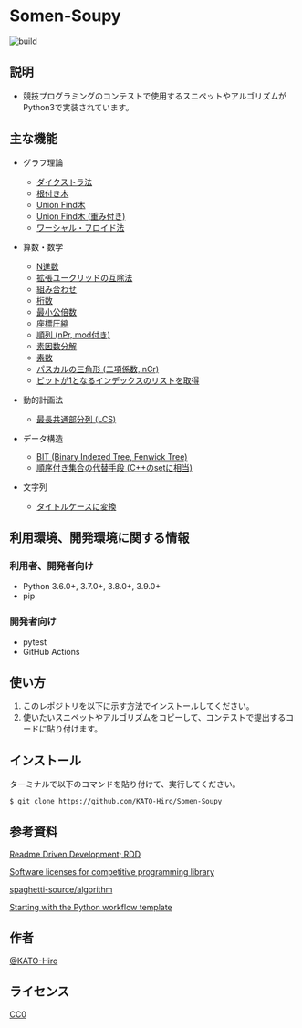 # Somen-Soupy

![build](https://github.com/KATO-Hiro/Somen-Soupy/workflows/Python%20package/badge.svg)

## 説明

- 競技プログラミングのコンテストで使用するスニペットやアルゴリズムがPython3で実装されています。

## 主な機能

- グラフ理論
  - [ダイクストラ法](https://github.com/KATO-Hiro/Somen-Soupy/blob/master/snippets/graph/dijkstra.py)
  - [根付き木](https://github.com/KATO-Hiro/Somen-Soupy/blob/master/snippets/graph/rooted_tree.py)
  - [Union Find木](https://github.com/KATO-Hiro/Somen-Soupy/blob/master/snippets/graph/unionfind.py)
  - [Union Find木 (重み付き)](https://github.com/KATO-Hiro/Somen-Soupy/blob/master/snippets/graph/weighted_unionfind.py)
  - [ワーシャル・フロイド法](https://github.com/KATO-Hiro/Somen-Soupy/blob/master/snippets/graph/warshall_floyd.py)

- 算数・数学
  - [N進数](https://github.com/KATO-Hiro/Somen-Soupy/blob/master/snippets/math/n_ary_number.py)
  - [拡張ユークリッドの互除法](https://github.com/KATO-Hiro/Somen-Soupy/blob/master/snippets/math/gcd.py)
  - [組み合わせ](https://github.com/KATO-Hiro/Somen-Soupy/blob/master/snippets/math/combination.py)
  - [桁数](https://github.com/KATO-Hiro/Somen-Soupy/blob/master/snippets/math/digit.py)
  - [最小公倍数](https://github.com/KATO-Hiro/Somen-Soupy/blob/master/snippets/math/lcm.py)
  - [座標圧縮](https://github.com/KATO-Hiro/Somen-Soupy/blob/master/snippets/math/comress.py)
  - [順列 (nPr, mod付き)](https://github.com/KATO-Hiro/Somen-Soupy/blob/master/snippets/math/permutation.py)
  - [素因数分解](https://github.com/KATO-Hiro/Somen-Soupy/blob/master/snippets/math/factorization.py)
  - [素数](https://github.com/KATO-Hiro/Somen-Soupy/blob/master/snippets/math/prime.py)
  - [パスカルの三角形 (二項係数, nCr)](https://github.com/KATO-Hiro/Somen-Soupy/blob/master/snippets/math/pascals_triangle.py)
  - [ビットが1となるインデックスのリストを取得](https://github.com/KATO-Hiro/Somen-Soupy/blob/master/snippets/math/bit_index.py)

- 動的計画法
  - [最長共通部分列 (LCS)](https://github.com/KATO-Hiro/Somen-Soupy/blob/master/snippets/dp/lcs.py)

- データ構造
  - [BIT (Binary Indexed Tree, Fenwick Tree)](https://github.com/KATO-Hiro/Somen-Soupy/blob/master/snippets/data_structure/bit.py)
  - [順序付き集合の代替手段 (C++のsetに相当)](https://github.com/KATO-Hiro/Somen-Soupy/blob/master/snippets/data_structure/deletable_heapq.py)

- 文字列
  - [タイトルケースに変換](https://github.com/KATO-Hiro/Somen-Soupy/blob/master/snippets/string/string.py)

## 利用環境、開発環境に関する情報

### 利用者、開発者向け

- Python 3.6.0+, 3.7.0+, 3.8.0+, 3.9.0+
- pip

### 開発者向け

- pytest
- GitHub Actions

## 使い方

1. このレポジトリを以下に示す方法でインストールしてください。
2. 使いたいスニペットやアルゴリズムをコピーして、コンテストで提出するコードに貼り付けます。

## インストール

ターミナルで以下のコマンドを貼り付けて、実行してください。

```terminal
$ git clone https://github.com/KATO-Hiro/Somen-Soupy
```

## 参考資料

[Readme Driven Development; RDD](https://qiita.com/b4b4r07/items/c80d53db9a0fd59086ec)

[Software licenses for competitive programming library](https://kimiyuki.net/blog/2020/02/14/licenses-for-kyopro-libraries/)

[spaghetti-source/algorithm](https://github.com/spaghetti-source/algorithm)

[Starting with the Python workflow template](https://docs.github.com/en/actions/guides/building-and-testing-python#starting-with-the-python-workflow-template)

## 作者

[@KATO-Hiro](https://twitter.com/k_hiro1818)

## ライセンス

[CC0](https://creativecommons.org/share-your-work/public-domain/cc0)
